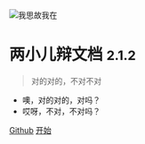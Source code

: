 <!-- _coverpage.md -->

<img src="https://zergqueen.gitee.io/images/myblog/icon.svg"  alt="我思故我在"/>

# 两小儿辩文档 <small>2.1.2</small>

> 对的对的，不对不对

- 噢，对的对的，对吗？
- 哎呀，不对，不对吗？

[Github](https://github.com/xjw580) 
[开始](#README)
